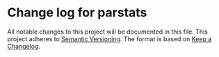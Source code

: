 # Change log for parstats
All notable changes to this project will be documented in this file.
This project adheres to [Semantic Versioning].
The format is based on [Keep a Changelog].
	
[Semantic Versioning]: http://semver.org
[Keep a Changelog]: http://keepachangelog.com
